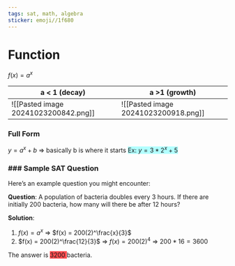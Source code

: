 ```yaml
---
tags: sat, math, algebra
sticker: emoji//1f680
---
```

# Function
$f(x) = a^x$


| a < 1 (decay)                        | a >1 (growth)                        |
| ------------------------------------ | ------------------------------------ |
| ![[Pasted image 20241023200842.png]] | ![[Pasted image 20241023200918.png]] |

### Full Form
$y=a^x+b$ => basically b is where it starts
<span style="background:#b1ffff">Ex: $y =3*2^x+5$</span>


### ### **Sample SAT Question**

Here’s an example question you might encounter:

**Question**: A population of bacteria doubles every 3 hours. If there are initially 200 bacteria, how many will there be after 12 hours?

**Solution**:

1. $f(x) = a^x$ => $f(x) = 200(2)^\frac{x}{3}$
2. $f(x) = 200(2)^\frac{12}{3}$ => $f(x) = 200(2)^4$ => $200*16 = 3600$

The answer is <span style="background:#ff4d4f">3200 </span>bacteria.